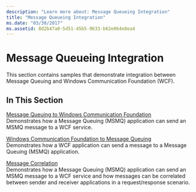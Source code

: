 ```yaml
---
description: "Learn more about: Message Queueing Integration"
title: "Message Queueing Integration"
ms.date: "03/30/2017"
ms.assetid: 8d2b47a0-5d51-45b5-9633-b62e064e8ea4
---
```

# Message Queueing Integration

This section contains samples that demonstrate integration between Message Queuing and Windows Communication Foundation (WCF).  
  
## In This Section  

 [Message Queuing to Windows Communication Foundation](message-queuing-to-wcf.md)  
 Demonstrates how a Message Queuing (MSMQ) application can send an MSMQ message to a WCF service.
  
 [Windows Communication Foundation to Message Queuing](wcf-to-message-queuing.md)  
 Demonstrates how a WCF application can send a message to a Message Queuing (MSMQ) application.  
  
 [Message Correlation](message-correlation.md)  
 Demonstrates how a Message Queuing (MSMQ) application can send an MSMQ message to a WCF service and how messages can be correlated between sender and receiver applications in a request/response scenario.
